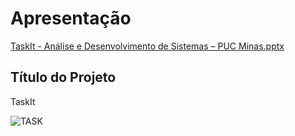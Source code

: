 # Apresentação

[TaskIt - Análise e Desenvolvimento de Sistemas – PUC Minas.pptx](https://github.com/ICEI-PUC-Minas-PMV-ADS/pmv-ads-2023-2-e4-aplicdistrib-t5-pmv-ads-2023-2-e4-g2-taskit/files/13630031/TaskIt.-.Analise.e.Desenvolvimento.de.Sistemas.PUC.Minas.pptx)


## Título do Projeto

TaskIt

![TASK](https://github.com/ICEI-PUC-Minas-PMV-ADS/pmv-ads-2023-2-e4-aplicdistrib-t5-pmv-ads-2023-2-e4-g2-taskit/assets/101607336/2a91dbd0-8462-4335-9aa4-4a0aebf0e25a)
